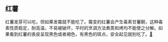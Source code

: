 ## 红薯

红薯发芽可以吃，但如果发霉就不能吃了。霉变的红薯会产生毒素甘薯酮，这种毒素性质稳定，耐高温，不易被破坏，平时的烹调方法煮蒸和烤均不能使之分解。如果看到红薯的表皮呈现黑色或者褐色，有黑色的斑点，安全起见就别吃了。[🔗](https://m.weibo.cn/status/5118270321723378)